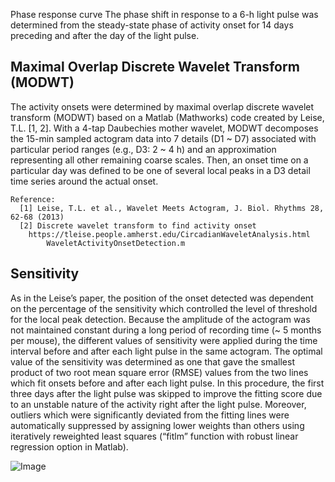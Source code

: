 Phase response curve
	The phase shift in response to a 6-h light pulse was determined from the steady-state phase of activity onset for 14 days preceding and after the day of the light pulse.

## Maximal Overlap Discrete Wavelet Transform (MODWT)
The activity onsets were determined by maximal overlap discrete wavelet transform (MODWT) based on a Matlab (Mathworks) code created by Leise, T.L. [1, 2]. With a 4-tap Daubechies mother wavelet, MODWT decomposes the 15-min sampled actogram data into 7 details (D1 ~ D7) associated with particular period ranges (e.g., D3: 2 ~ 4 h) and an approximation representing all other remaining coarse scales. Then, an onset time on a particular day was defined to be one of several local peaks in a D3 detail time series around the actual onset.

	Reference:
	  [1] Leise, T.L. et al., Wavelet Meets Actogram, J. Biol. Rhythms 28, 62-68 (2013)
	  [2] Discrete wavelet transform to find activity onset
	  	https://tleise.people.amherst.edu/CircadianWaveletAnalysis.html
			WaveletActivityOnsetDetection.m

## Sensitivity
As in the Leise’s paper, the position of the onset detected was dependent on the percentage of the sensitivity which controlled the level of threshold for the local peak detection. Because the amplitude of the actogram was not maintained constant during a long period of recording time (~ 5 months per mouse), the different values of sensitivity were applied during the time interval before and after each light pulse in the same actogram. The optimal value of the sensitivity was determined as one that gave the smallest product of two root mean square error (RMSE) values from the two lines which fit onsets before and after each light pulse. In this procedure, the first three days after the light pulse was skipped to improve the fitting score due to an unstable nature of the activity right after the light pulse. Moreover, outliers which were significantly deviated from the fitting lines were automatically suppressed by assigning lower weights than others using iteratively reweighted least squares (“fitlm” function with robust linear regression option in Matlab).

![Image](https://raw.githubusercontent.com/Takahashi-Lab-UTSW/Actogram-Wavelet-Analysis/README_figures/WaveletAnalysis_Sensitivity_Day45_cropped.png)
<!--
<img src="https://raw.githubusercontent.com/vokkmi/Takahashi-Lab-UTSW/Wavelet-Analysis/.github/images/Sensitivity_Fig1.png" align="center">

	black thick line: actogram count per 15 min (15 min binning, raw data: count/min)
	blue thick line: discrete wavelet-transformed data with a period range 2 ~ 4 h (D3, dwcoeff (3h))
	black vertical lines: peak detection interval (variable depending on the number of peaks of dwcoeff (3h) signal for 24 hrs)
	black horizontal dotted lines: mean of actogram count between 3 days before and after the interval
	rectangle (magenta and cyan): sum of count for 0 ~ 1 hr and 1 hr ~ 3 hrs after the peak time.
	dots (red, green, gray): peaks within the interval of dwcoeff (3h) signal

	onset requirement: 1) peaks > threshold, 2) sum of count > mean count, 3) sum of count (0 ~ 1 hr) < sum of count (1 hr ~ 3 hrs) *0.46
		* threshold: maximum peak value*sensitivity (0 ~ 1)
		requirement 1): red and green dots (gray dot: under the threshold)
		requirements 2) & 3): all dots
	→ red dot (onset): the earliest peak of the peaks fulfilling all the requirements 


In this procedure, the first three days after the light pulse was skipped to improve the fitting score due to an unstable nature of the activity right after the light pulse. Moreover, outliers which are significantly deviated from the fitting lines were automatically removed with a robust linear regression model (“fitlm” in Matlab).
	Then, the phase of the light pulse was calculated from the circadian period (slope of the fitting line) and the time difference between CT12 (phase of activity onset) and the beginning of the light pulse. The magnitude of the phase shift was the time difference between the intersection points of the two lines with the day of the light pulse. The phase response curve (PRC, Figure 6F and 6G) to the light pulse was plotted with the data which meet the two conditions: 1) two R-squared values of the line fitting before and after the light pulses are both larger than 0.5, 2) two RMSE values of the line fitting before and after the light pulses are both smaller than 3.0 h.
	The numbers of mice used for the PRC are 25 for Npas4+/+ and 21 for Npas4-/- mice. Individual mice were given 3 ∼ 7 light pulses every ∼ 21 days in the middle of bedding change. The total number (N) of light pulses plotted were 206 (126 for Npas4+/+ and 80 for Npas4-/- mice). The raw actogram data from all mice and the source code for the time series analysis with MODWT are available in https://github.com/Takahashi-Lab-UTSW/Wavelet-Analysis. Circadian period in constant darkness (DD) or constant light (LL) in Figure S6B was estimated using the Chi-square periodogram in ClockLab for 10-day intervals.

    Statistics
	For statistical comparisons between Npas4+/+ and Npas4-/- PRC, the data on the graph were grouped every CT 3 hours (CT 0, CT 3, CT 6, ..., CT 21; e.g. a group CT0 is the data between CT 22.5 an CT 1.5) separately in Npas4+/+ and Npas4-/- PRC. Because the number of data in each CT group was different, an unbalanced two-way factorial ANOVA (using SAS University Edition) was applied to the data. The analysis with type III sums of squares showed that there was a significant interaction between CT and genotype (p-value < 0.0001). Further analysis showed that the effect of CT on the phaseshift depended on the genotype significantly at CT 0, 9, 12, 15, and 21 (p-values < 0.05, < 0.001, < 0.01, < 0.0001, and < 0.001 respectively). A SAS code for the analysis and the result are available in the above github repository as well.



Wavelet-Analysis


	RunAllActogramData.m
		IterativeWaveletAnalysisOfActogram.m
			WaveletAnalysisOfActogram.m
				FittingOnsetsWrapped.m
			WaveletAnalysisOfActogramPlot.m
				FittingOnsetsWrapped.m
				Actogram2xOuterNorthWesternStyle.m


IterativeWaveletAnalysisOfActogram.m
	Iterative wavelet analysis process to find onsets (peaks) in circidian actogram data
	with different sensitivity (~ threshold) values which are separately applied to
	time intervals (before and after) of individual light pulses

	Usage: IterativeWaveletAnalysisOfActogram('Npas4++', 'A4-96-10_Counts.csv', 'LightPulseInfo.csv', 15, 14, 3, 6, 7, 0.1)
		  Npas4++
			  Genotype
		  A4-96-10_Counts.csv
			  ClockLab actogram data
				  Day, Hr, Min, Cnts/min, Lights
		  LightPulseInfo.csv
			  Light pulse information
				  LightCycleDescription Year Month Day Hour Minute Second
				  Start: initial time to start recording actogram in ClockLab
				  DD: constant darkness
				  LP1: time at the 1st light pulse
		  15: actogram binning time (minute)
		  14: time interval (days) before or after the light pulse for fitting onsets 
			  ** assume that the bedding change doesn't affect the phase shift very much.
		  3:  time offset (days) after the light pulse 
		  6: light pulse duration (hours)
		  7: number of light pulses
		  0.1: binning width of the sensitivity values (0 ~ 1)
			  0, 0.1, 0.2, ..., 1.0






# NoRMCorre: Non-Rigid Motion Correction 
This package provides a Matlab implementation of the NoRMCorre algorithm [[1]](#ref), and can be used for online piecewise rigid motion correction of 2d (planar) or 3d (volumetric) calcium imaging data. 

## Citation

If you find this package useful please cite the companion paper [[1]](#ref):

```
@article{pnevmatikakis2017normcorre,
  title={NoRMCorre: An online algorithm for piecewise rigid motion correction of calcium imaging data},
  author={Pnevmatikakis, Eftychios A and Giovannucci, Andrea},
  journal={Journal of neuroscience methods},
  volume={291},
  pages={83--94},
  year={2017},
  publisher={Elsevier}
}
```

## Synopsis

The algorithm operates by splitting the field of view into a set of overlapping patches. For each patch and each frame a rigid translation is estimated by aligning the patch against a template using an efficient, FFT based, algorithm for subpixel registration [[2]](#reg). The estimated set of translations is further upsampled to a finer resolution to create a smooth motion field that is applied to a set of smaller overlapping patches. Extra care is taken to avoid smearing caused by interpolating overlapping patches with drastically different motion vectors. The registered frame is used to update the template in an online fashion by calculating a running/mean of past registered frames. The pipeline is summarized in the figure below.

![Alt text](pipeline.png?raw=true "piecewise rigid motion correction pipeline")

## Code details

See the function [```demo.m```](https://github.com/simonsfoundation/NoRMCorre/blob/master/demo.m) for an example of the code. The algorithm is implemented in the function ```normcorre.m```. If you have access to the parallel computing toolbox, then the function ```normcorre_batch.m``` can offer speed gains by enabling within mini-batch parallel processing. The user gives a dataset (either as 3D or 4D tensor loaded in RAM or memory mapped, or a pointer to a .tiff stack or .hdf5 file), and a parameters struct ```options```. Optionally, an initial template can also be given. The algorithm can also be used for motion correction of 1p micro-endoscopic data, by estimating the shifts on high pass spatially filtered version of the data. See the script [```demo_1p.m```](https://github.com/simonsfoundation/NoRMCorre/blob/master/demo_1p.m) for an example.

The algorithm can also be ran using the MotionCorrection object. See [```demo_mc_class.m```](https://github.com/simonsfoundation/NoRMCorre/blob/master/demo_mc_class.m) for an example on how to use the object for 2p and 1p data.

The ```options``` struct can be set either manually or by using the function ```NoRMCorreSetParms.m```. Some parameters of the ```options``` struct are the following:

| Parameter name | Description |
|----------------|-------------|
| ```d1,d2,d3``` | dimensions of field of view |
| ```grid_size``` | size of non-overlapping portion of each patch the grid in each direction (x-y-z)|
| ```overlap_pre```| size of overlapping region in each direction before upsampling  |
| ```mot_uf```    | upsampling factor for smoothing and refinement of motion field |
| ```overlap_post ``` | size of overlapping region in each direction after upsampling |
| ```max_shift``` | maximum allowed shift for rigid translation | 
| ```max_dev``` | maximum deviation of each patch from estimated rigid translation |
| ```upd_template``` | update the template online after registering some frames |
| ```bin_width``` | length of bin over which the registered frames are averaged to update the template |
| ```init_batch``` | number of frames to be taken for computing initial template |
| ```iter``` | number of times to go over the dataset |
| ```output_type``` | type of output registered file |
| ```phase_flag``` | flag for using phase correlation |
| ```correct_bidir``` | check for offset due to bidirectional scanning (default: true) |

The performance of registration can be evaluated using the function ```motion_metrics.m```. The function simply computes the correlation coefficient of each (registered) frame, with the mean (registered) frame across time, the mean registered frame, and its crispness.

## Developers

[Eftychios A. Pnevmatikakis](https://github.com/epnev), Flatiron Institure, Simons Foundation

## External packages

This package includes functions from the following packages
- [Save and load a multipage tiff file](https://www.mathworks.com/matlabcentral/fileexchange/35684-save-and-load-a-multiframe-tiff-image/content/loadtiff.m)
- [Savefast](https://www.mathworks.com/matlabcentral/fileexchange/39721-save-mat-files-more-quickly) for saving (and then loading) MAT files more quickly without compressing their contents. 
- [Eficient subpixel registration by cross-correlation](https://www.mathworks.com/matlabcentral/fileexchange/18401-efficient-subpixel-image-registration-by-cross-correlation) for fast alignment of an image against a template.

## Integrations 
This package will be integrated with the [Matlab code](https://www.github.com/epnev/ca_source_extraction) for source extraction and deconvolution using CNMF.

## References 
% Discrete wavelet transform to find activity onset
% https://tleise.people.amherst.edu/CircadianWaveletAnalysis.html
% WaveletActivityOnsetDetection.m
%A website for   [here](https://tleise.people.amherst.edu/CircadianWaveletAnalysis.html).

<a name="ref"></a>[1] Tanya L Leise, Premananda Indic, Matthew J Paul, William J Schwartz, Wavelet Meets Actogram, *J. Biol. Rhythms* 28, 62-68 (2013); doi: [https://doi.org/10.1177/0748730412468693].


